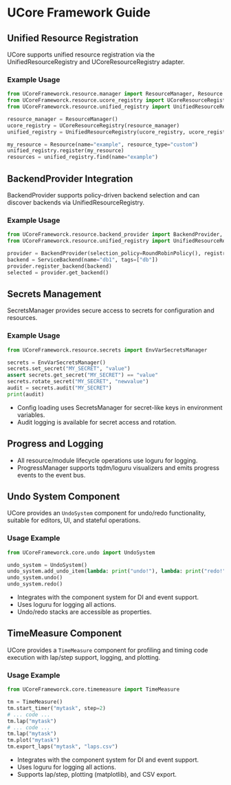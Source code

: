 # UCore Framework Guide

## Unified Resource Registration

UCore supports unified resource registration via the UnifiedResourceRegistry and UCoreResourceRegistry adapter.

### Example Usage

```python
from UCoreFrameworck.resource.manager import ResourceManager, Resource
from UCoreFrameworck.resource.ucore_registry import UCoreResourceRegistry
from UCoreFrameworck.resource.unified_registry import UnifiedResourceRegistry

resource_manager = ResourceManager()
ucore_registry = UCoreResourceRegistry(resource_manager)
unified_registry = UnifiedResourceRegistry(ucore_registry, ucore_registry)

my_resource = Resource(name="example", resource_type="custom")
unified_registry.register(my_resource)
resources = unified_registry.find(name="example")
```

## BackendProvider Integration

BackendProvider supports policy-driven backend selection and can discover backends via UnifiedResourceRegistry.

### Example Usage

```python
from UCoreFrameworck.resource.backend_provider import BackendProvider, ServiceBackend, RoundRobinPolicy
from UCoreFrameworck.resource.unified_registry import UnifiedResourceRegistry

provider = BackendProvider(selection_policy=RoundRobinPolicy(), registry=unified_registry)
backend = ServiceBackend(name="db1", tags=["db"])
provider.register_backend(backend)
selected = provider.get_backend()
```

## Secrets Management

SecretsManager provides secure access to secrets for configuration and resources.

### Example Usage

```python
from UCoreFrameworck.resource.secrets import EnvVarSecretsManager

secrets = EnvVarSecretsManager()
secrets.set_secret("MY_SECRET", "value")
assert secrets.get_secret("MY_SECRET") == "value"
secrets.rotate_secret("MY_SECRET", "newvalue")
audit = secrets.audit("MY_SECRET")
print(audit)
```

- Config loading uses SecretsManager for secret-like keys in environment variables.
- Audit logging is available for secret access and rotation.

## Progress and Logging

- All resource/module lifecycle operations use loguru for logging.
- ProgressManager supports tqdm/loguru visualizers and emits progress events to the event bus.

## Undo System Component

UCore provides an `UndoSystem` component for undo/redo functionality, suitable for editors, UI, and stateful operations.

### Usage Example

```python
from UCoreFrameworck.core.undo import UndoSystem

undo_system = UndoSystem()
undo_system.add_undo_item(lambda: print("undo!"), lambda: print("redo!"), description="Sample action")
undo_system.undo()
undo_system.redo()
```

- Integrates with the component system for DI and event support.
- Uses loguru for logging all actions.
- Undo/redo stacks are accessible as properties.

## TimeMeasure Component

UCore provides a `TimeMeasure` component for profiling and timing code execution with lap/step support, logging, and plotting.

### Usage Example

```python
from UCoreFrameworck.core.timemeasure import TimeMeasure

tm = TimeMeasure()
tm.start_timer("mytask", step=2)
# ... code ...
tm.lap("mytask")
# ... code ...
tm.lap("mytask")
tm.plot("mytask")
tm.export_laps("mytask", "laps.csv")
```

- Integrates with the component system for DI and event support.
- Uses loguru for logging all actions.
- Supports lap/step, plotting (matplotlib), and CSV export.

